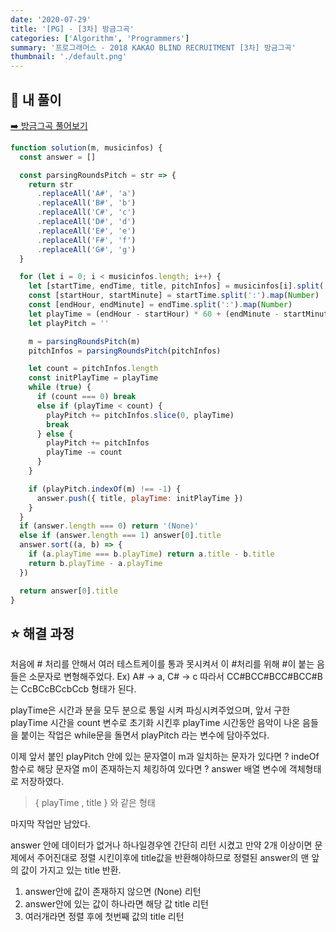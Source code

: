 ```yaml
---
date: '2020-07-29'
title: '[PG] - [3차] 방금그곡'
categories: ['Algorithm', 'Programmers']
summary: '프로그래머스 - 2018 KAKAO BLIND RECRUITMENT [3차] 방금그곡'
thumbnail: './default.png'
---
```


## 📜 내 풀이

[➡️ 방금그곡 풀어보기](https://school.programmers.co.kr/learn/courses/30/lessons/17683)

```javascript
function solution(m, musicinfos) {
  const answer = []

  const parsingRoundsPitch = str => {
    return str
      .replaceAll('A#', 'a')
      .replaceAll('B#', 'b')
      .replaceAll('C#', 'c')
      .replaceAll('D#', 'd')
      .replaceAll('E#', 'e')
      .replaceAll('F#', 'f')
      .replaceAll('G#', 'g')
  }

  for (let i = 0; i < musicinfos.length; i++) {
    let [startTime, endTime, title, pitchInfos] = musicinfos[i].split(',')
    const [startHour, startMinute] = startTime.split(':').map(Number)
    const [endHour, endMinute] = endTime.split(':').map(Number)
    let playTime = (endHour - startHour) * 60 + (endMinute - startMinute)
    let playPitch = ''

    m = parsingRoundsPitch(m)
    pitchInfos = parsingRoundsPitch(pitchInfos)

    let count = pitchInfos.length
    const initPlayTime = playTime
    while (true) {
      if (count === 0) break
      else if (playTime < count) {
        playPitch += pitchInfos.slice(0, playTime)
        break
      } else {
        playPitch += pitchInfos
        playTime -= count
      }
    }

    if (playPitch.indexOf(m) !== -1) {
      answer.push({ title, playTime: initPlayTime })
    }
  }
  if (answer.length === 0) return '(None)'
  else if (answer.length === 1) answer[0].title
  answer.sort((a, b) => {
    if (a.playTime === b.playTime) return a.title - b.title
    return b.playTime - a.playTime
  })

  return answer[0].title
}
```

## ⭐️ 해결 과정

처음에 # 처리를 안해서 여러 테스트케이를 통과 못시켜서 이 #처리를 위해 #이 붙는 음들은 소문자로 변형해주었다. Ex) A# → a, C# → c 따라서 CC#BCC#BCC#BCC#B는 CcBCcBCcbCcb 형태가 된다.

playTime은 시간과 분을 모두 분으로 통일 시켜 파싱시켜주었으며, 앞서 구한 playTime 시간을 count 변수로 초기화 시킨후 playTime 시간동안 음악이 나온 음들을 붙이는 작업은 while문을 돌면서 playPitch 라는 변수에 담아주었다.

이제 앞서 붙인 playPitch 안에 있는 문자열이 m과 일치하는 문자가 있다면 ? indeOf 함수로 해당 문자열 m이 존재하는지 체킹하여 있다면 ? answer 배열 변수에 객체형태로 저장하였다.

> { playTime , title } 와 같은 형태

마지막 작업만 남았다.

answer 안에 데이터가 없거나 하나일경우엔 간단히 리턴 시켰고 만약 2개 이상이면 문제에서 주어진대로 정렬 시킨이후에 title값을 반환해야하므로 정렬된 answer의 맨 앞의 값이 가지고 있는 title 반환.

1. answer안에 값이 존재하지 않으면 (None) 리턴
2. answer안에 있는 값이 하나라면 해당 값 title 리턴
3. 여러개라면 정렬 후에 첫번째 값의 title 리턴
